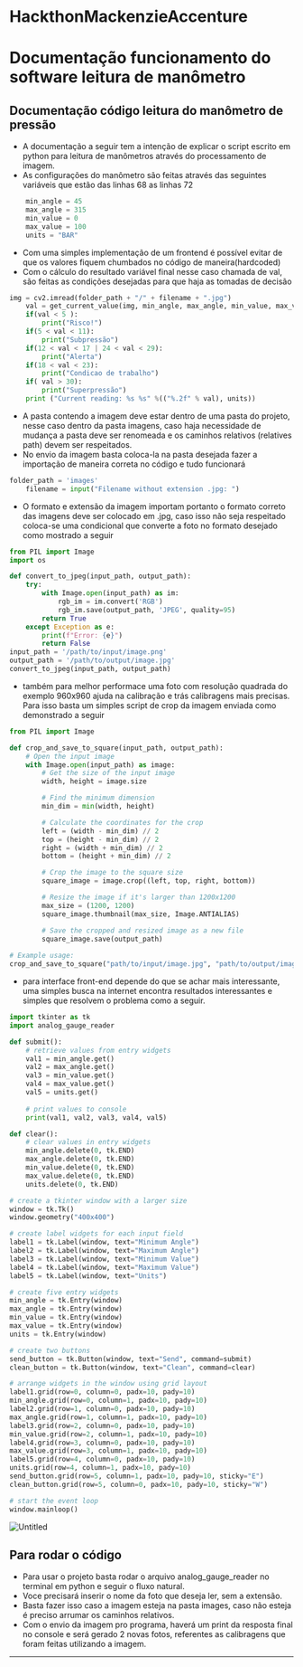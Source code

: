 # HackthonMackenzieAccenture
# Documentação funcionamento do software leitura de manômetro

## Documentação código leitura do manômetro de pressão

- A documentação a seguir tem a intenção de explicar o script escrito em python para leitura de manômetros através do processamento de imagem.
- As configurações do manômetro são feitas através das seguintes variáveis que estão das linhas 68 as linhas 72

```python
	min_angle = 45
	max_angle = 315
	min_value = 0
	max_value = 100
	units = "BAR"
```

- Com uma simples implementação de um frontend é possível evitar de que os valores fiquem chumbados no código de maneira(hardcoded)
- Com o cálculo do resultado variável final nesse caso chamada de val, são feitas as condições desejadas para que haja as tomadas de decisão

```python
img = cv2.imread(folder_path + "/" + filename + ".jpg")
	val = get_current_value(img, min_angle, max_angle, min_value, max_value, x, y, r, filename,folder_path)
	if(val < 5 ):
		print("Risco!") 
	if(5 < val < 11):
		print("Subpressão") 
	if(12 < val < 17 | 24 < val < 29):
		print("Alerta")
	if(18 < val < 23):
		print("Condicao de trabalho")
	if( val > 30):
		print("Superpressão")
	print ("Current reading: %s %s" %(("%.2f" % val), units))
```

- A pasta contendo a imagem deve estar dentro de uma pasta do projeto, nesse caso dentro da pasta imagens, caso haja necessidade de mudança a pasta deve ser renomeada e os caminhos relativos (relatives path) devem ser respeitados.
- No envio da imagem basta coloca-la na pasta desejada fazer a importação de maneira correta no código e tudo funcionará

```python
folder_path = 'images'
	filename = input("Filename without extension .jpg: ")
```

- O formato e extensão da imagem importam portanto o formato correto das imagens deve ser colocado em .jpg, caso isso não seja respeitado coloca-se uma condicional que converte a foto no formato desejado como mostrado a seguir

```python
from PIL import Image
import os

def convert_to_jpeg(input_path, output_path):
    try:
        with Image.open(input_path) as im:
            rgb_im = im.convert('RGB')
            rgb_im.save(output_path, 'JPEG', quality=95)
        return True
    except Exception as e:
        print(f"Error: {e}")
        return False
input_path = '/path/to/input/image.png'
output_path = '/path/to/output/image.jpg'
convert_to_jpeg(input_path, output_path)
```

- também para melhor performace uma foto com resolução quadrada do exemplo 960x960 ajuda na calibração e trás calibragens mais precisas. Para isso basta um simples script de crop da imagem enviada como demonstrado a seguir

```python
from PIL import Image

def crop_and_save_to_square(input_path, output_path):
    # Open the input image
    with Image.open(input_path) as image:
        # Get the size of the input image
        width, height = image.size

        # Find the minimum dimension
        min_dim = min(width, height)

        # Calculate the coordinates for the crop
        left = (width - min_dim) // 2
        top = (height - min_dim) // 2
        right = (width + min_dim) // 2
        bottom = (height + min_dim) // 2

        # Crop the image to the square size
        square_image = image.crop((left, top, right, bottom))

        # Resize the image if it's larger than 1200x1200
        max_size = (1200, 1200)
        square_image.thumbnail(max_size, Image.ANTIALIAS)

        # Save the cropped and resized image as a new file
        square_image.save(output_path)
        
# Example usage:
crop_and_save_to_square("path/to/input/image.jpg", "path/to/output/image.jpg")
```

- para interface front-end depende do que se achar mais interessante, uma simples busca na internet encontra resultados interessantes e simples que resolvem o problema como a seguir.

```python
import tkinter as tk
import analog_gauge_reader

def submit():
    # retrieve values from entry widgets
    val1 = min_angle.get()
    val2 = max_angle.get()
    val3 = min_value.get()
    val4 = max_value.get()
    val5 = units.get()
    
    # print values to console
    print(val1, val2, val3, val4, val5)

def clear():
    # clear values in entry widgets
    min_angle.delete(0, tk.END)
    max_angle.delete(0, tk.END)
    min_value.delete(0, tk.END)
    max_value.delete(0, tk.END)
    units.delete(0, tk.END)

# create a tkinter window with a larger size
window = tk.Tk()
window.geometry("400x400")

# create label widgets for each input field
label1 = tk.Label(window, text="Minimum Angle")
label2 = tk.Label(window, text="Maximum Angle")
label3 = tk.Label(window, text="Minimum Value")
label4 = tk.Label(window, text="Maximum Value")
label5 = tk.Label(window, text="Units")

# create five entry widgets
min_angle = tk.Entry(window)
max_angle = tk.Entry(window)
min_value = tk.Entry(window)
max_value = tk.Entry(window)
units = tk.Entry(window)

# create two buttons
send_button = tk.Button(window, text="Send", command=submit)
clean_button = tk.Button(window, text="Clean", command=clear)

# arrange widgets in the window using grid layout
label1.grid(row=0, column=0, padx=10, pady=10)
min_angle.grid(row=0, column=1, padx=10, pady=10)
label2.grid(row=1, column=0, padx=10, pady=10)
max_angle.grid(row=1, column=1, padx=10, pady=10)
label3.grid(row=2, column=0, padx=10, pady=10)
min_value.grid(row=2, column=1, padx=10, pady=10)
label4.grid(row=3, column=0, padx=10, pady=10)
max_value.grid(row=3, column=1, padx=10, pady=10)
label5.grid(row=4, column=0, padx=10, pady=10)
units.grid(row=4, column=1, padx=10, pady=10)
send_button.grid(row=5, column=1, padx=10, pady=10, sticky="E")
clean_button.grid(row=5, column=0, padx=10, pady=10, sticky="W")

# start the event loop
window.mainloop()
```

![Untitled](https://s3-us-west-2.amazonaws.com/secure.notion-static.com/f4b7f1a5-eec5-4925-9022-72df3e388042/Untitled.png)

## Para rodar o código

- Para usar o projeto basta rodar o arquivo analog_gauge_reader no terminal em python e seguir o fluxo natural.
- Voce precisará inserir o nome da foto que deseja ler, sem a extensão.
- Basta fazer isso caso a imagem esteja na pasta images, caso não esteja é preciso arrumar os caminhos relativos.
- Com o envio da imagem pro programa, haverá um print da resposta final no console e será gerado 2 novas fotos, referentes as calibragens que foram feitas utilizando a imagem.

---
